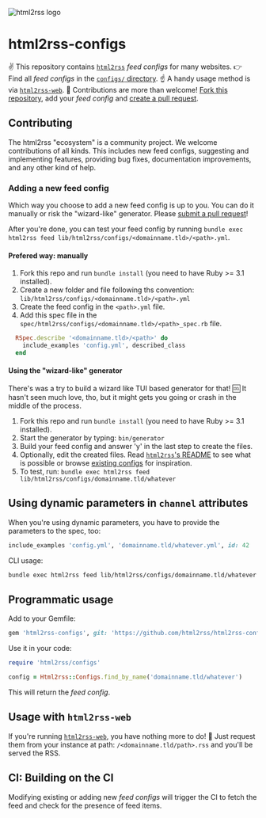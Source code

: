 ![html2rss logo](https://github.com/html2rss/html2rss/raw/master/support/logo.png)

# html2rss-configs

✌️ This repository contains [`html2rss`](https://github.com/html2rss/html2rss) _feed configs_ for many websites.
👉 Find all _feed configs_ in the [`configs/` directory](https://github.com/html2rss/html2rss-configs/tree/master/lib/html2rss/configs).
☝️ A handy usage method is via [`html2rss-web`](https://github.com/html2rss/html2rss-web).
💪 Contributions are more than welcome!
[Fork this repository](https://help.github.com/en/github/getting-started-with-github/fork-a-repo),
add your _feed config_ and
[create a pull request](https://help.github.com/en/github/collaborating-with-issues-and-pull-requests/creating-a-pull-request).

## Contributing

The html2rss "ecosystem" is a community project. We welcome contributions of all kinds. This includes new feed configs, suggesting and implementing features, providing bug fixes, documentation improvements, and any other kind of help.

### Adding a new feed config

Which way you choose to add a new feed config is up to you. You can do it manually or risk the "wizard-like" generator. Please [submit a pull request](https://docs.github.com/en/pull-requests/collaborating-with-pull-requests/proposing-changes-to-your-work-with-pull-requests/creating-a-pull-request-from-a-fork)!

After you're done, you can test your feed config by running `bundle exec html2rss feed lib/html2rss/configs/<domainname.tld>/<path>.yml`.

#### Prefered way: manually

1. Fork this repo and run `bundle install` (you need to have Ruby >= 3.1 installed).
2. Create a new folder and file following ths convention: `lib/html2rss/configs/<domainname.tld>/<path>.yml`
3. Create the feed config in the `<path>.yml` file.
4. Add this spec file in the `spec/html2rss/configs/<domainname.tld>/<path>_spec.rb` file.

```ruby
  RSpec.describe '<domainname.tld>/<path>' do
    include_examples 'config.yml', described_class
  end
```

#### Using the "wizard-like" generator

There's was a try to build a wizard like TUI based generator for that! 🆒 It hasn't seen much love, tho, but it might gets you going or crash in the middle of the process.

1. Fork this repo and run `bundle install` (you need to have Ruby >= 3.1 installed).
2. Start the generator by typing: `bin/generator`
3. Build your feed config and answer 'y' in the last step to create the files.
4. Optionally, edit the created files. Read [`html2rss`'s README](https://github.com/html2rss/html2rss/blob/master/README.md) to see what is possible or browse [existing configs](https://github.com/html2rss/html2rss-configs/tree/master/lib/html2rss/configs) for inspiration.
5. To test, run:
   `bundle exec html2rss feed lib/html2rss/configs/domainname.tld/whatever`

## Using dynamic parameters in `channel` attributes

When you're using dynamic parameters, you have to provide the parameters to the spec, too:

```ruby
include_examples 'config.yml', 'domainname.tld/whatever.yml', id: 42
```

CLI usage:

```sh
bundle exec html2rss feed lib/html2rss/configs/domainname.tld/whatever id=42
```

## Programmatic usage

Add to your Gemfile:

```ruby
gem 'html2rss-configs', git: 'https://github.com/html2rss/html2rss-configs.git'
```

Use it in your code:

```ruby
require 'html2rss/configs'

config = Html2rss::Configs.find_by_name('domainname.tld/whatever')
```

This will return the _feed config_.

## Usage with `html2rss-web`

If you're running [`html2rss-web`](https://github.com/html2rss/html2rss-web),
you have nothing more to do! 🎉 Just request them from your instance at path: `/<domainname.tld/path>.rss` and you'll be served the RSS.

## CI: Building on the CI

Modifying existing or adding new _feed configs_ will trigger the CI to fetch the feed
and check for the presence of feed items.
